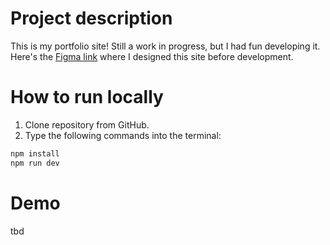 # Project description
This is my portfolio site! Still a work in progress, but I had fun developing it. Here's the [Figma link](https://www.figma.com/file/DFP1C6EUY8lsMVIzMR11hy/Portfolio?type=design&node-id=42%3A1336&mode=design&t=8zmoU2rdVaKycStl-1) where I designed this site before development.

# How to run locally
1. Clone repository from GitHub.
2. Type the following commands into the terminal:
```bash
npm install
npm run dev
```

# Demo
tbd
